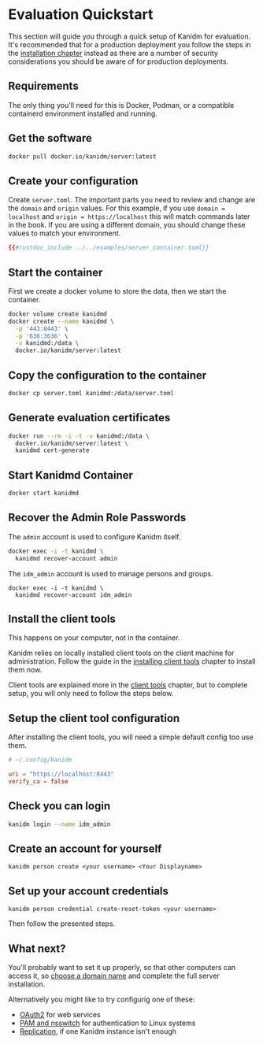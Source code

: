 # Evaluation Quickstart

This section will guide you through a quick setup of Kanidm for evaluation. It's recommended that for a production
deployment you follow the steps in the [installation chapter](installing_the_server.html) instead as there are a number
of security considerations you should be aware of for production deployments.

## Requirements

The only thing you'll need for this is Docker, Podman, or a compatible containerd environment installed and running.

## Get the software

```bash
docker pull docker.io/kanidm/server:latest
```

## Create your configuration

Create `server.toml`. The important parts you need to review and change are the `domain` and `origin` values. For this
example, if you use `domain = localhost` and `origin = https://localhost` this will match commands later in the book. If
you are using a different domain, you should change these values to match your environment.

```toml
{{#rustdoc_include ../../examples/server_container.toml}}
```

## Start the container

First we create a docker volume to store the data, then we start the container.

```bash
docker volume create kanidmd
docker create --name kanidmd \
  -p '443:8443' \
  -p '636:3636' \
  -v kanidmd:/data \
  docker.io/kanidm/server:latest
```

## Copy the configuration to the container

```bash
docker cp server.toml kanidmd:/data/server.toml
```

## Generate evaluation certificates

```bash
docker run --rm -i -t -v kanidmd:/data \
  docker.io/kanidm/server:latest \
  kanidmd cert-generate
```

## Start Kanidmd Container

```bash
docker start kanidmd
```

## Recover the Admin Role Passwords

The `admin` account is used to configure Kanidm itself.

```bash
docker exec -i -t kanidmd \
  kanidmd recover-account admin
```

The `idm_admin` account is used to manage persons and groups.

```shell
docker exec -i -t kanidmd \
  kanidmd recover-account idm_admin
```

## Install the client tools

This happens on your computer, not in the container.

Kanidm relies on locally installed client tools on the client machine for administration. Follow the guide in the [installing client tools](installing_client_tools.html) chapter to install them now.

Client tools are explained more in the [client tools](client_tools.html) chapter, but to complete setup, you will only need to follow the steps below.

## Setup the client tool configuration

After installing the client tools, you will need a simple default config too use them.

```toml
# ~/.config/kanidm

uri = "https://localhost:8443"
verify_ca = false
```

## Check you can login

```bash
kanidm login --name idm_admin
```

## Create an account for yourself

```shell
kanidm person create <your username> <Your Displayname>
```

## Set up your account credentials

```shell
kanidm person credential create-reset-token <your username>
```

Then follow the presented steps.

## What next?

You'll probably want to set it up properly, so that other computers can access it, so
[choose a domain name](choosing_a_domain_name.md) and complete the full server installation.

Alternatively you might like to try configurig one of these:

- [OAuth2](./integrations/oauth2.md) for web services
- [PAM and nsswitch](./integrations/pam_and_nsswitch.md) for authentication to Linux systems
- [Replication](repl/), if one Kanidm instance isn't enough
